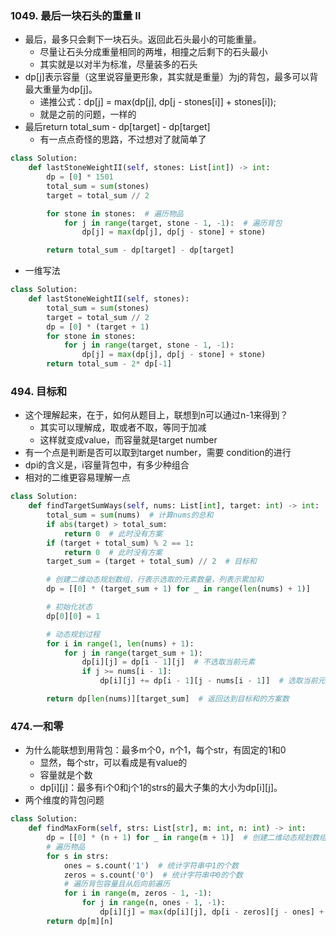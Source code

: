 ### 1049. 最后一块石头的重量 II 
- 最后，最多只会剩下一块石头。返回此石头最小的可能重量。
  - 尽量让石头分成重量相同的两堆，相撞之后剩下的石头最小
  - 其实就是以对半为标准，尽量装多的石头
- dp[j]表示容量（这里说容量更形象，其实就是重量）为j的背包，最多可以背最大重量为dp[j]。
  - 递推公式：dp[j] = max(dp[j], dp[j - stones[i]] + stones[i]);
  - 就是之前的问题，一样的
- 最后return total_sum - dp[target] - dp[target]
  - 有一点点奇怪的思路，不过想对了就简单了
  
```python
class Solution:
    def lastStoneWeightII(self, stones: List[int]) -> int:
        dp = [0] * 1501
        total_sum = sum(stones)
        target = total_sum // 2

        for stone in stones:  # 遍历物品
            for j in range(target, stone - 1, -1):  # 遍历背包
                dp[j] = max(dp[j], dp[j - stone] + stone)

        return total_sum - dp[target] - dp[target]
```
- 一维写法
```python
class Solution:
    def lastStoneWeightII(self, stones):
        total_sum = sum(stones)
        target = total_sum // 2
        dp = [0] * (target + 1)
        for stone in stones:
            for j in range(target, stone - 1, -1):
                dp[j] = max(dp[j], dp[j - stone] + stone)
        return total_sum - 2* dp[-1]
```

### 494. 目标和
- 这个理解起来，在于，如何从题目上，联想到n可以通过n-1来得到？
  - 其实可以理解成，取或者不取，等同于加减
  - 这样就变成value，而容量就是target number
- 有一个点是判断是否可以取到target number，需要 condition的进行
- dpi的含义是，i容量背包中，有多少种组合
- 相对的二维更容易理解一点

```python
class Solution:
    def findTargetSumWays(self, nums: List[int], target: int) -> int:
        total_sum = sum(nums)  # 计算nums的总和
        if abs(target) > total_sum:
            return 0  # 此时没有方案
        if (target + total_sum) % 2 == 1:
            return 0  # 此时没有方案
        target_sum = (target + total_sum) // 2  # 目标和

        # 创建二维动态规划数组，行表示选取的元素数量，列表示累加和
        dp = [[0] * (target_sum + 1) for _ in range(len(nums) + 1)]

        # 初始化状态
        dp[0][0] = 1

        # 动态规划过程
        for i in range(1, len(nums) + 1):
            for j in range(target_sum + 1):
                dp[i][j] = dp[i - 1][j]  # 不选取当前元素
                if j >= nums[i - 1]:
                    dp[i][j] += dp[i - 1][j - nums[i - 1]]  # 选取当前元素

        return dp[len(nums)][target_sum]  # 返回达到目标和的方案数
```

### 474.一和零
- 为什么能联想到用背包：最多m个0，n个1，每个str，有固定的1和0
  - 显然，每个str，可以看成是有value的
  - 容量就是个数
  - dp[i][j]：最多有i个0和j个1的strs的最大子集的大小为dp[i][j]。
- 两个维度的背包问题

```python
class Solution:
    def findMaxForm(self, strs: List[str], m: int, n: int) -> int:
        dp = [[0] * (n + 1) for _ in range(m + 1)]  # 创建二维动态规划数组，初始化为0
        # 遍历物品
        for s in strs:
            ones = s.count('1')  # 统计字符串中1的个数
            zeros = s.count('0')  # 统计字符串中0的个数
            # 遍历背包容量且从后向前遍历
            for i in range(m, zeros - 1, -1):
                for j in range(n, ones - 1, -1):
                    dp[i][j] = max(dp[i][j], dp[i - zeros][j - ones] + 1)  # 状态转移方程
        return dp[m][n]
```